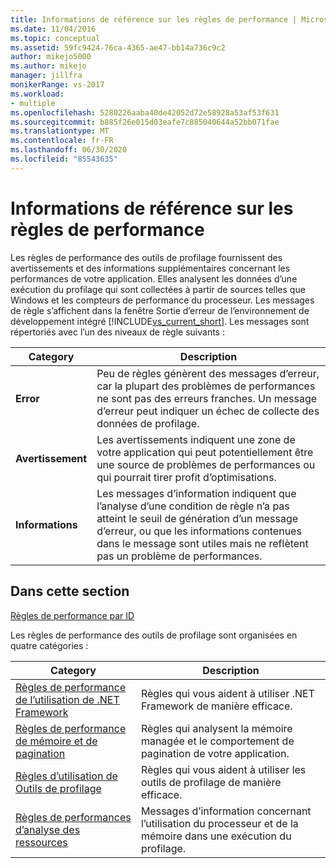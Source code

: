 ```yaml
---
title: Informations de référence sur les règles de performance | Microsoft Docs
ms.date: 11/04/2016
ms.topic: conceptual
ms.assetid: 59fc9424-76ca-4365-ae47-bb14a736c9c2
author: mikejo5000
ms.author: mikejo
manager: jillfra
monikerRange: vs-2017
ms.workload:
- multiple
ms.openlocfilehash: 5280226aaba40de42052d72e58928a53af53f631
ms.sourcegitcommit: b885f26e015d03eafe7c885040644a52bb071fae
ms.translationtype: MT
ms.contentlocale: fr-FR
ms.lasthandoff: 06/30/2020
ms.locfileid: "85543635"
---
```

# <a name="performance-rules-reference"></a>Informations de référence sur les règles de performance
Les règles de performance des outils de profilage fournissent des avertissements et des informations supplémentaires concernant les performances de votre application. Elles analysent les données d’une exécution du profilage qui sont collectées à partir de sources telles que Windows et les compteurs de performance du processeur. Les messages de règle s’affichent dans la fenêtre Sortie d’erreur de l’environnement de développement intégré [!INCLUDE[vs_current_short](../code-quality/includes/vs_current_short_md.md)]. Les messages sont répertoriés avec l’un des niveaux de règle suivants :

|Category|Description|
|-|-|
|**Error**|Peu de règles génèrent des messages d’erreur, car la plupart des problèmes de performances ne sont pas des erreurs franches. Un message d’erreur peut indiquer un échec de collecte des données de profilage.|
|**Avertissement**|Les avertissements indiquent une zone de votre application qui peut potentiellement être une source de problèmes de performances ou qui pourrait tirer profit d’optimisations.|
|**Informations**|Les messages d’information indiquent que l’analyse d’une condition de règle n’a pas atteint le seuil de génération d’un message d’erreur, ou que les informations contenues dans le message sont utiles mais ne reflètent pas un problème de performances.|

## <a name="in-this-section"></a>Dans cette section

[Règles de performance par ID](../profiling/performance-rules-by-id.md)

Les règles de performance des outils de profilage sont organisées en quatre catégories :

|Category|Description|
|-|-|
|[Règles de performance de l’utilisation de .NET Framework](../profiling/dotnet-framework-usage-performance-rules.md)|Règles qui vous aident à utiliser .NET Framework de manière efficace.|
|[Règles de performance de mémoire et de pagination](../profiling/memory-and-paging-performance-rules.md)|Règles qui analysent la mémoire managée et le comportement de pagination de votre application.|
|[Règles d’utilisation de Outils de profilage](../profiling/profiling-tools-usage-rules.md)|Règles qui vous aident à utiliser les outils de profilage de manière efficace.|
|[Règles de performances d’analyse des ressources](../profiling/resource-monitoring-performance-rules.md)|Messages d’information concernant l’utilisation du processeur et de la mémoire dans une exécution du profilage.|
